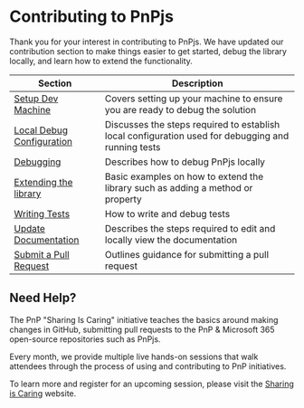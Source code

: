 # Contributing to PnPjs

Thank you for your interest in contributing to PnPjs. We have updated our contribution section to make things easier to get started, debug the library locally, and learn how to extend the functionality.

|Section|Description|
|---|---|
|[Setup Dev Machine](./setup-dev-machine.md)|Covers setting up your machine to ensure you are ready to debug the solution|
|[Local Debug Configuration](./local-debug-configuration.md)|Discusses the steps required to establish local configuration used for debugging and running tests|
|[Debugging](./debugging.md)|Describes how to debug PnPjs locally
|[Extending the library](./extending-the-library.md)|Basic examples on how to extend the library such as adding a method or property
|[Writing Tests](./debug-tests.md)|How to write and debug tests|
|[Update Documentation](./documentation.md)|Describes the steps required to edit and locally view the documentation|
|[Submit a Pull Request](./pull-requests.md)|Outlines guidance for submitting a pull request|


## Need Help?

The PnP "Sharing Is Caring" initiative teaches the basics around making changes in GitHub, submitting pull requests to the PnP & Microsoft 365 open-source repositories such as PnPjs. 

Every month, we provide multiple live hands-on sessions that walk attendees through the process of using and contributing to PnP initiatives.

To learn more and register for an upcoming session, please visit the [Sharing is Caring](https://aka.ms/sharing-is-caring) website.
